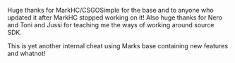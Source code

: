 Huge thanks for MarkHC/CSGOSimple for the base and to anyone who updated it after MarkHC stopped working on it! Also huge thanks for Nero and Toni and Jussi for teaching me the ways of working around source SDK.

This is yet another internal cheat using Marks base containing new features and whatnot!